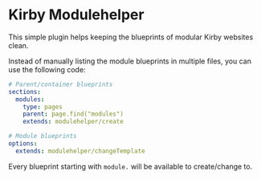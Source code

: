 # Kirby Modulehelper

This simple plugin helps keeping the blueprints of modular Kirby websites clean.

Instead of manually listing the module blueprints in multiple files, you can use the following code:

```yml
# Parent/container blueprints
sections:
  modules:
    type: pages
    parent: page.find("modules")
    extends: modulehelper/create
```

```yml
# Module blueprints
options:
  extends: modulehelper/changeTemplate
```

Every blueprint starting with `module.` will be available to create/change to.